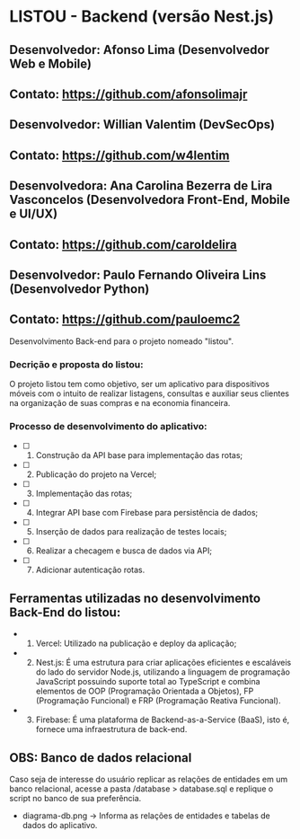 # LISTOU - Backend (versão Nest.js)

## Desenvolvedor: Afonso Lima (Desenvolvedor Web e Mobile)

## Contato: <https://github.com/afonsolimajr>

## Desenvolvedor: Willian Valentim (DevSecOps)

## Contato: <https://github.com/w4lentim>

## Desenvolvedora: Ana Carolina Bezerra de Lira Vasconcelos (Desenvolvedora Front-End, Mobile e UI/UX)

## Contato: <https://github.com/caroldelira>

## Desenvolvedor: Paulo Fernando Oliveira Lins (Desenvolvedor Python)

## Contato: <https://github.com/pauloemc2>

Desenvolvimento Back-end para o projeto nomeado "listou".

### Decrição e proposta do listou:

O projeto listou tem como objetivo, ser um aplicativo para dispositivos móveis com o intuito de realizar
listagens, consultas e auxiliar seus clientes na organização de suas compras e na economia financeira.

### Processo de desenvolvimento do aplicativo:

- [ ] 1. Construção da API base para implementação das rotas;
- [ ] 2. Publicação do projeto na Vercel;
- [ ] 3. Implementação das rotas;
- [ ] 4. Integrar API base com Firebase para persistência de dados;
- [ ] 5. Inserção de dados para realização de testes locais;
- [ ] 6. Realizar a checagem e busca de dados via API;
- [ ] 7. Adicionar autenticação rotas.

## Ferramentas utilizadas no desenvolvimento Back-End do listou:

- 1. Vercel: Utilizado na publicação e deploy da aplicação;
- 2. Nest.js: É uma estrutura para criar aplicações eficientes e escaláveis do lado do servidor Node.js, utilizando a linguagem de programação JavaScript possuindo suporte total ao TypeScript e combina elementos de OOP (Programação Orientada a Objetos), FP (Programação Funcional) e FRP (Programação Reativa Funcional).
- 3. Firebase: É uma plataforma de Backend-as-a-Service (BaaS), isto é, fornece uma infraestrutura de back-end.

## OBS: Banco de dados relacional

Caso seja de interesse do usuário replicar as relações de entidades em um banco relacional, acesse a pasta /database > database.sql e replique o script no banco de sua preferência.

- diagrama-db.png -> Informa as relações de entidades e tabelas de dados do aplicativo.
